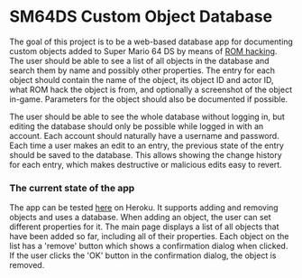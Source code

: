 # SM64DS Custom Object Database

The goal of this project is to be a web-based database app for documenting custom objects added to Super Mario 64 DS by means of [ROM hacking](https://en.wikipedia.org/wiki/ROM_hacking). The user should be able to see a list of all objects in the database and search them by name and possibly other properties. The entry for each object should contain the name of the object, its object ID and actor ID, what ROM hack the object is from, and optionally a screenshot of the object in-game. Parameters for the object should also be documented if possible. 

The user should be able to see the whole database without logging in, but editing the database should only be possible while logged in with an account. Each account should naturally have a username and password. Each time a user makes an edit to an entry, the previous state of the entry should be saved to the database. This allows showing the change history for each entry, which makes destructive or malicious edits easy to revert.

### The current state of the app

The app can be tested [here](https://sm64ds-custom-object-database.herokuapp.com) on Heroku. It supports adding and removing objects and uses a database. When adding an object, the user can set different properties for it. The main page displays a list of all objects that have been added so far, including all of their properties. Each object on the list has a 'remove' button which shows a confirmation dialog when clicked. If the user clicks the 'OK' button in the confirmation dialog, the object is removed.
